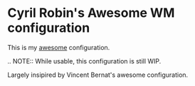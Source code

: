 Cyril Robin's Awesome WM configuration
======================================

This is my [awesome](http://awesome.naquadah.org) configuration.

.. NOTE:: While usable, this configuration is still WIP.

Largely insipired by Vincent Bernat's awesome configuration.

